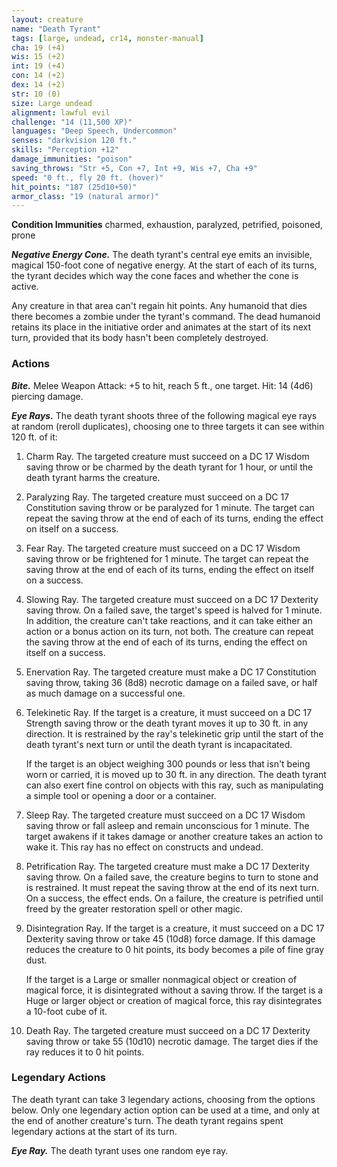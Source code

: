 ```yaml
---
layout: creature
name: "Death Tyrant"
tags: [large, undead, cr14, monster-manual]
cha: 19 (+4)
wis: 15 (+2)
int: 19 (+4)
con: 14 (+2)
dex: 14 (+2)
str: 10 (0)
size: Large undead
alignment: lawful evil
challenge: "14 (11,500 XP)"
languages: "Deep Speech, Undercommon"
senses: "darkvision 120 ft."
skills: "Perception +12"
damage_immunities: "poison"
saving_throws: "Str +5, Con +7, Int +9, Wis +7, Cha +9"
speed: "0 ft., fly 20 ft. (hover)"
hit_points: "187 (25d10+50)"
armor_class: "19 (natural armor)"
---
```


**Condition Immunities** charmed, exhaustion, paralyzed, petrified, poisoned, prone

***Negative Energy Cone.*** The death tyrant's central eye emits an invisible, magical 150-foot cone of negative energy. At the start of each of its turns, the tyrant decides which way the cone faces and whether the cone is active.

Any creature in that area can't regain hit points. Any humanoid that dies there becomes a zombie under the tyrant's command. The dead humanoid retains its place in the initiative order and animates at the start of its next turn, provided that its body hasn't been completely destroyed.

### Actions

***Bite.*** Melee Weapon Attack: +5 to hit, reach 5 ft., one target. Hit: 14 (4d6) piercing damage.

***Eye Rays.*** The death tyrant shoots three of the following magical eye rays at random (reroll duplicates), choosing one to three targets it can see within 120 ft. of it:

1. Charm Ray. The targeted creature must succeed on a DC 17 Wisdom saving throw or be charmed by the death tyrant for 1 hour, or until the death tyrant harms the creature.

2. Paralyzing Ray. The targeted creature must succeed on a DC 17 Constitution saving throw or be paralyzed for 1 minute. The target can repeat the saving throw at the end of each of its turns, ending the effect on itself on a success.

3. Fear Ray. The targeted creature must succeed on a DC 17 Wisdom saving throw or be frightened for 1 minute. The target can repeat the saving throw at the end of each of its turns, ending the effect on itself on a success.

4. Slowing Ray. The targeted creature must succeed on a DC 17 Dexterity saving throw. On a failed save, the target's speed is halved for 1 minute. In addition, the creature can't take reactions, and it can take either an action or a bonus action on its turn, not both. The creature can repeat the saving throw at the end of each of its turns, ending the effect on itself on a success.

5. Enervation Ray. The targeted creature must make a DC 17 Constitution saving throw, taking 36 (8d8) necrotic damage on a failed save, or half as much damage on a successful one.

6. Telekinetic Ray. If the target is a creature, it must succeed on a DC 17 Strength saving throw or the death tyrant moves it up to 30 ft. in any direction. It is restrained by the ray's telekinetic grip until the start of the death tyrant's next turn or until the death tyrant is incapacitated.

   If the target is an object weighing 300 pounds or less that isn't being worn or carried, it is moved up to 30 ft. in any direction. The death tyrant can also exert fine control on objects with this ray, such as manipulating a simple tool or opening a door or a container.

7. Sleep Ray. The targeted creature must succeed on a DC 17 Wisdom saving throw or fall asleep and remain unconscious for 1 minute. The target awakens if it takes damage or another creature takes an action to wake it. This ray has no effect on constructs and undead.

8. Petrification Ray. The targeted creature must make a DC 17 Dexterity saving throw. On a failed save, the creature begins to turn to stone and is restrained. It must repeat the saving throw at the end of its next turn. On a success, the effect ends. On a failure, the creature is petrified until freed by the greater restoration spell or other magic.

9. Disintegration Ray. If the target is a creature, it must succeed on a DC 17 Dexterity saving throw or take 45 (10d8) force damage. If this damage reduces the creature to 0 hit points, its body becomes a pile of fine gray dust.

   If the target is a Large or smaller nonmagical object or creation of magical force, it is disintegrated without a saving throw. If the target is a Huge or larger object or creation of magical force, this ray disintegrates a 10-foot cube of it.

10. Death Ray. The targeted creature must succeed on a DC 17 Dexterity saving throw or take 55 (10d10) necrotic damage. The target dies if the ray reduces it to 0 hit points.

### Legendary Actions

The death tyrant can take 3 legendary actions, choosing from the options below. Only one legendary action option can be used at a time, and only at the end of another creature's turn. The death tyrant regains spent legendary actions at the start of its turn.

***Eye Ray.*** The death tyrant uses one random eye ray.
